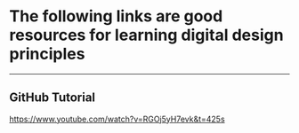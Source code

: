 # The following links are good resources for learning digital design principles
---
## GitHub Tutorial
https://www.youtube.com/watch?v=RGOj5yH7evk&t=425s
